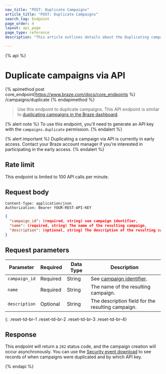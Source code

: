 ```yaml
---
nav_title: "POST: Duplicate Campaigns"
article_title: "POST: Duplicate Campaigns"
search_tag: Endpoint
page_order: 4
layout: api_page
page_type: reference
description: "This article outlines details about the Duplicating campaigns endpoint."

---
```

{% api %}
# Duplicate campaigns via API
{% apimethod post core_endpoint|https://www.braze.com/docs/core_endpoints %} 
/campaigns/duplicate
{% endapimethod %}

> Use this endpoint to duplicate campaigns. This API endpoint is similar to [duplicating campaigns in the Braze dashboard][1].

{% alert note %}
To use this endpoint, you'll need to generate an API key with the `campaigns.duplicate` permission.
{% endalert %}

{% alert important %}
Duplicating a campaign via API is currently in early access. Contact your Braze account manager if you're interested in participating in the early access.
{% endalert %}

## Rate limit

This endpoint is limited to 100 API calls per minute.

## Request body

```
Content-Type: application/json
Authorization: Bearer YOUR-REST-API-KEY
```

```json
{
  "campaign_id": (required, string) see campaign identifier,
  "name": (required, string) The name of the resulting campaign,
  "description": (optional, string) The description of the resulting campaign,
}
```

## Request parameters

| Parameter | Required | Data Type | Description |
| --------- | ---------| --------- | ----------- |
|`campaign_id`| Required | String | See [campaign identifier]({{site.baseurl}}/api/identifier_types/). |
|`name`| Required | String | The name of the resulting campaign. |
|`description`| Optional | String | The description field for the resulting campaign. |
{: .reset-td-br-1 .reset-td-br-2 .reset-td-br-3  .reset-td-br-4}


## Response

This endpoint will return a `202` status code, and the campaign creation will occur asynchronously. You can use the [Security event download][2] to see records of when campaigns were duplicated and by which API key.



[1]: {{site.baseurl}}/user_guide/engagement_tools/campaigns/managing_campaigns/duplicating_segments_and_campaigns#duplicating-segments-campaigns-and-canvases
[2]: {{site.baseurl}}/user_guide/administrative/app_settings/company_settings/security_settings/?redirected=true#security-event-download

{% endapi %}
